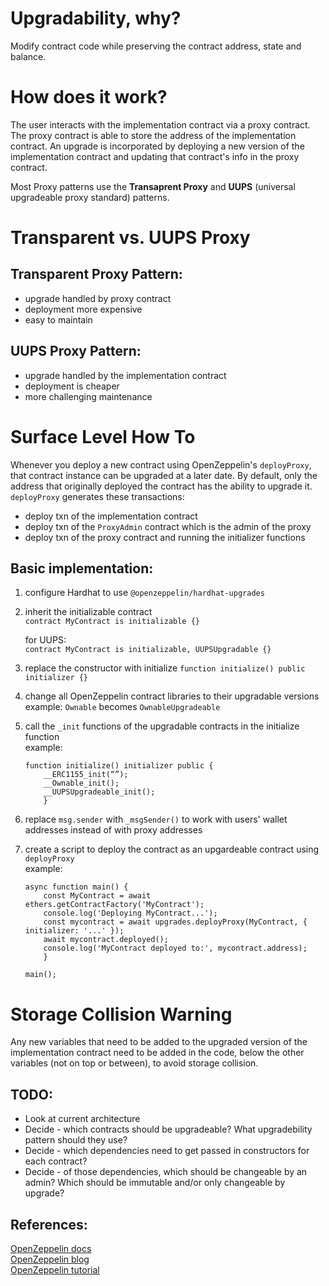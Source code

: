 # Upgradability, why?
Modify contract code while preserving the contract address, state and balance.

# How does it work?
The user interacts with the implementation contract via a proxy contract.
The proxy contract is able to store the address of the implementation contract.
An upgrade is incorporated by deploying a new version of the implementation contract and updating that contract's info in the proxy contract.

Most Proxy patterns use the **Transaprent Proxy** and **UUPS** (universal upgradeable proxy standard) patterns.

# Transparent vs. UUPS Proxy
## Transparent Proxy Pattern:
- upgrade handled by proxy contract
- deployment more expensive
- easy to maintain

## UUPS Proxy Pattern:
- upgrade handled by the implementation contract
- deployment is cheaper
- more challenging maintenance

# Surface Level How To
Whenever you deploy a new contract using OpenZeppelin's ```deployProxy```, that contract instance can be upgraded at a later date. By default, only the address that originally deployed the contract has the ability to upgrade it.\
```deployProxy``` generates these transactions:
- deploy txn of the implementation contract
- deploy txn of the ```ProxyAdmin``` contract which is the admin of the proxy
- deploy txn of the proxy contract and running the initializer functions

## Basic implementation:
1. configure Hardhat to use ```@openzeppelin/hardhat-upgrades```
2. inherit the initializable contract\
```contract MyContract is initializable {}```

    for UUPS:\
```contract MyContract is initializable, UUPSUpgradable {}```
3. replace the constructor with initialize ```function initialize() public initializer {}```
4. change all OpenZeppelin contract libraries to their upgradable versions\
    example: ```Ownable``` becomes ```OwnableUpgradeable```

5. call the ```_init``` functions of the upgradable contracts in the initialize function\
    example:
    ```
    function initialize() initializer public {
        __ERC1155_init(“”);
        __Ownable_init();
        __UUPSUpgradeable_init();
        }
    ```
6. replace ```msg.sender``` with ```_msgSender()``` to work with users' wallet addresses instead of with proxy addresses

7. create a script to deploy the contract as an upgardeable contract using ```deployProxy```\
    example:
    ```
    async function main() {
        const MyContract = await ethers.getContractFactory('MyContract');
        console.log('Deploying MyContract...');
        const mycontract = await upgrades.deployProxy(MyContract, { initializer: '...' });
        await mycontract.deployed();
        console.log('MyContract deployed to:', mycontract.address);
        }

    main();
    ```

# Storage Collision Warning
Any new variables that need to be added to the upgraded version of the implementation contract need to be added in the code, below the other variables (not on top or between), to avoid storage collision.

## TODO:
- Look at current architecture
- Decide - which contracts should be upgradeable? What upgradebility pattern should they use?
- Decide - which dependencies need to get passed in constructors for each contract?
- Decide - of those dependencies, which should be changeable by an admin? Which should be immutable and/or only changeable by upgrade?

## References:
[OpenZeppelin docs](https://docs.openzeppelin.com/learn/upgrading-smart-contracts)\
[OpenZeppelin blog](https://blog.openzeppelin.com/the-state-of-smart-contract-upgrades/)\
[OpenZeppelin tutorial](https://forum.openzeppelin.com/t/uups-proxies-tutorial-solidity-javascript/7786)